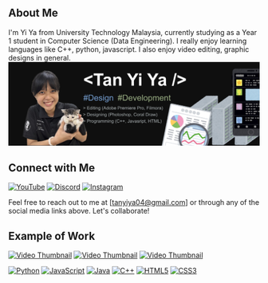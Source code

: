 ## About Me
I'm Yi Ya from University Technology Malaysia, currently studying as a Year 1 student in Computer Science (Data Engineering). I really enjoy learning languages like C++, python, javascript. I also enjoy video editing, graphic designs in general. 
![Placeholder Poster](https://github.com/Bomi3002/Bomi3002/blob/main/IMG_1105.JPG) 

## Connect with Me
[![YouTube](https://img.shields.io/badge/YouTube-FF0000?style=for-the-badge&logo=youtube&logoColor=white)](https://youtube.com/@San30025?si=v3GXAImTjkmAvM4y)
[![Discord](https://img.shields.io/badge/Discord-7289DA?style=for-the-badge&logo=discord&logoColor=white)](https://discordapp.com/users/shayan_duck)
[![Instagram](https://img.shields.io/badge/Instagram-E4405F?style=for-the-badge&logo=instagram&logoColor=white)](https://www.instagram.com/y1yaa_?igsh=OGQ5ZDc2ODk2ZA%3D%3D&utm_source=qr)

Feel free to reach out to me at [tanyiya04@gmail.com] or through any of the social media links above. Let's collaborate!


## Example of Work
[![Video Thumbnail](https://i9.ytimg.com/vi_webp/37jqo4ZDLRo/mq1.webp?sqp=CMTzna0G-oaymwEmCMACELQB8quKqQMa8AEB-AH-CYAC0AWKAgwIABABGH8gJigfMA8=&rs=AOn4CLDVD0N2nzrtx8VHTn29wXvEikxTmA)](https://youtu.be/37jqo4ZDLRo?si=-6omHDQ-EWfRKdAW)
[![Video Thumbnail](https://i9.ytimg.com/vi_webp/QyVm9iafDNI/mqdefault.webp?v=653f6747&sqp=CMTzna0G&rs=AOn4CLBgZsDF1WX5jYckdXnmFP4JWU0NIw)](https://youtu.be/QyVm9iafDNI?si=1JUzWb_jDvJL9bza)
[![Video Thumbnail](https://i9.ytimg.com/vi_webp/3LwY1RRxxFM/mqdefault.webp?v=658b7159&sqp=CMTzna0G&rs=AOn4CLD3G0JzxJeMletjtgsCPHo634W-Bg)](https://youtu.be/3LwY1RRxxFM?si=VEN5fKXQvsghQ8l9)

[![Python](https://img.shields.io/badge/Python-3776AB?style=for-the-badge&logo=python&logoColor=white)](https://www.python.org/)
[![JavaScript](https://img.shields.io/badge/JavaScript-F7DF1E?style=for-the-badge&logo=javascript&logoColor=black)](https://developer.mozilla.org/en-US/docs/Web/JavaScript)
[![Java](https://img.shields.io/badge/Java-007396?style=for-the-badge&logo=java&logoColor=white)](https://www.java.com/)
[![C++](https://img.shields.io/badge/C++-00599C?style=for-the-badge&logo=c%2B%2B&logoColor=white)](https://isocpp.org/)
[![HTML5](https://img.shields.io/badge/HTML5-E34F26?style=for-the-badge&logo=html5&logoColor=white)](https://developer.mozilla.org/en-US/docs/Web/HTML)
[![CSS3](https://img.shields.io/badge/CSS3-1572B6?style=for-the-badge&logo=css3&logoColor=white)](https://developer.mozilla.org/en-US/docs/Web/CSS)
